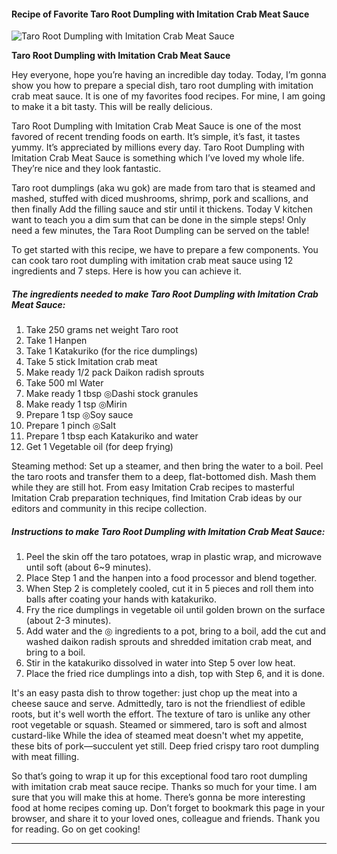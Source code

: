             

#### Recipe of Favorite Taro Root Dumpling with Imitation Crab Meat Sauce

![Taro Root Dumpling with Imitation Crab Meat Sauce](https://img-global.cpcdn.com/recipes/5014450949062656/751x532cq70/taro-root-dumpling-with-imitation-crab-meat-sauce-recipe-main-photo.jpg)

**Taro Root Dumpling with Imitation Crab Meat Sauce**

Hey everyone, hope you’re having an incredible day today. Today, I’m gonna show you how to prepare a special dish, taro root dumpling with imitation crab meat sauce. It is one of my favorites food recipes. For mine, I am going to make it a bit tasty. This will be really delicious.

Taro Root Dumpling with Imitation Crab Meat Sauce is one of the most favored of recent trending foods on earth. It’s simple, it’s fast, it tastes yummy. It’s appreciated by millions every day. Taro Root Dumpling with Imitation Crab Meat Sauce is something which I’ve loved my whole life. They’re nice and they look fantastic.

Taro root dumplings (aka wu gok) are made from taro that is steamed and mashed, stuffed with diced mushrooms, shrimp, pork and scallions, and then finally Add the filling sauce and stir until it thickens. Today V kitchen want to teach you a dim sum that can be done in the simple steps! Only need a few minutes, the Tara Root Dumpling can be served on the table!

To get started with this recipe, we have to prepare a few components. You can cook taro root dumpling with imitation crab meat sauce using 12 ingredients and 7 steps. Here is how you can achieve it.

##### The ingredients needed to make Taro Root Dumpling with Imitation Crab Meat Sauce:

1.  Take 250 grams net weight Taro root
2.  Take 1 Hanpen
3.  Take 1 Katakuriko (for the rice dumplings)
4.  Take 5 stick Imitation crab meat
5.  Make ready 1/2 pack Daikon radish sprouts
6.  Take 500 ml Water
7.  Make ready 1 tbsp ◎Dashi stock granules
8.  Make ready 1 tsp ◎Mirin
9.  Prepare 1 tsp ◎Soy sauce
10.  Prepare 1 pinch ◎Salt
11.  Prepare 1 tbsp each Katakuriko and water
12.  Get 1 Vegetable oil (for deep frying)

Steaming method: Set up a steamer, and then bring the water to a boil. Peel the taro roots and transfer them to a deep, flat-bottomed dish. Mash them while they are still hot. From easy Imitation Crab recipes to masterful Imitation Crab preparation techniques, find Imitation Crab ideas by our editors and community in this recipe collection.

##### Instructions to make Taro Root Dumpling with Imitation Crab Meat Sauce:

1.  Peel the skin off the taro potatoes, wrap in plastic wrap, and microwave until soft (about 6~9 minutes).
2.  Place Step 1 and the hanpen into a food processor and blend together.
3.  When Step 2 is completely cooled, cut it in 5 pieces and roll them into balls after coating your hands with katakuriko.
4.  Fry the rice dumplings in vegetable oil until golden brown on the surface (about 2-3 minutes).
5.  Add water and the ◎ ingredients to a pot, bring to a boil, add the cut and washed daikon radish sprouts and shredded imitation crab meat, and bring to a boil.
6.  Stir in the katakuriko dissolved in water into Step 5 over low heat.
7.  Place the fried rice dumplings into a dish, top with Step 6, and it is done.

It's an easy pasta dish to throw together: just chop up the meat into a cheese sauce and serve. Admittedly, taro is not the friendliest of edible roots, but it's well worth the effort. The texture of taro is unlike any other root vegetable or squash. Steamed or simmered, taro is soft and almost custard-like While the idea of steamed meat doesn't whet my appetite, these bits of pork—succulent yet still. Deep fried crispy taro root dumpling with meat filling.

So that’s going to wrap it up for this exceptional food taro root dumpling with imitation crab meat sauce recipe. Thanks so much for your time. I am sure that you will make this at home. There’s gonna be more interesting food at home recipes coming up. Don’t forget to bookmark this page in your browser, and share it to your loved ones, colleague and friends. Thank you for reading. Go on get cooking!

* * *